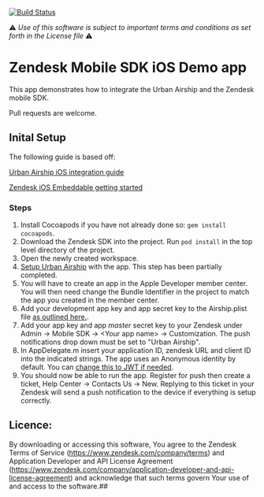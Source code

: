 [![Build Status](https://magnum.travis-ci.com/zendesk/zendesk_urbanairship_app_ios.svg?token=4SgfCQbpupbaXPJz3m51)](https://magnum.travis-ci.com/zendesk/zendesk_urbanairship_app_ios)

:warning: *Use of this software is subject to important terms and conditions as set forth in the License file* :warning:

# Zendesk Mobile SDK iOS Demo app
This app demonstrates how to integrate the Urban Airship and the Zendesk mobile SDK.

Pull requests are welcome.


## Inital Setup

The following guide is based off:

[Urban Airship iOS integration guide](http://docs.urbanairship.com/platform/ios.html)

[Zendesk iOS Embeddable getting started](https://developer.zendesk.com/embeddables/docs/ios/gettingstarted)

### Steps
1. Install Cocoapods if you have not already done so: `gem install cocoapods`.
2. Download the Zendesk SDK into the project. Run `pod install` in the top level directory of the project.
3. Open the newly created workspace.
4. [Setup Urban Airship](http://docs.urbanairship.com/platform/ios.html#apple-setup) with the app. This step has been partially completed.
  1. You will have to create an app in the Apple Developer member center. You will then need change the Bundle Identifier in the project to match the app you created in the member center.
  2. Add your development app key and app secret key to the Airship.plist file [as outlined here.](http://docs.urbanairship.com/platform/ios.html#create-airshipconfig-plist).
5. Add your app key and app *master* secret key to your Zendesk under Admin -> Mobile SDK -> \<Your app name> -> Customization. The push notifications drop down must be set to "Urban Airship".
6. In AppDelegate.m insert your application ID, zendesk URL and client ID into the indicated strings. The app uses an Anonymous identity by default. You can [change this to JWT if needed](https://developer.zendesk.com/embeddables/docs/ios/gettingstarted#authenticating-zendesk-users).
7.  You should now be able to run the app. Register for push then create a ticket, Help Center -> Contacts Us -> New. Replying to this ticket in your Zendesk will send a push notification to the device if everything is setup correctly.


## Licence:

By downloading or accessing this software, You agree to the Zendesk Terms of Service (https://www.zendesk.com/company/terms) and Application Developer and API License Agreement (https://www.zendesk.com/company/application-developer-and-api-license-agreement) and acknowledge that such terms govern Your use of and access to the software.##
